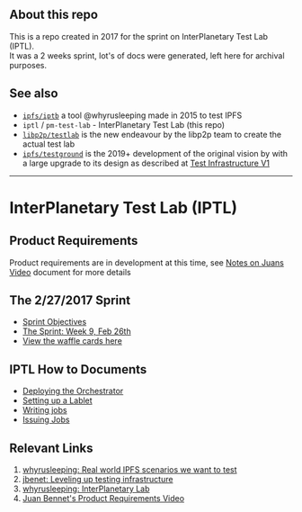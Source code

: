 ## About this repo 

This is a repo created in 2017 for the sprint on InterPlanetary Test Lab (IPTL).  
It was a 2 weeks sprint, lot's of docs were generated, left here for archival purposes.

## See also 

* [`ipfs/iptb`](https://github.com/ipfs/iptb) a tool @whyrusleeping made in 2015 to test IPFS
* `iptl` / `pm-test-lab` - InterPlanetary Test Lab (this repo)
* [`libp2p/testlab`](https://github.com/libp2p/testlab) is the new endeavour by the libp2p team to create the actual test lab
* [`ipfs/testground`](https://github.com/ipfs/testground) is the 2019+ development of the original vision by with a large upgrade to its design as described at [Test Infrastructure V1](https://docs.google.com/document/d/1jToUP0E0of0WSnLv7gdIEXXQgfscIaxq_aEbwCMPN28/edit#) 

----

#  InterPlanetary Test Lab (IPTL) 

## Product Requirements
Product requirements are in development at this time, see [Notes on Juans Video](/notes/sprint-objectives-2-27-2017.md) document for more details


## The 2/27/2017 Sprint

- [Sprint Objectives](https://github.com/ipfs/test-lab/blob/master/sprint-objectives-2-27-2017.md)
- [The Sprint: Week 9, Feb 26th](https://github.com/ipfs/pm/issues/354)
- [View the waffle cards here](https://waffle.io/ipfs/test-lab)

## IPTL How to Documents

- [Deploying the Orchestrator](/guides/deploying-the-orchestrator.md)
- [Setting up a Lablet](/guides/setting-up-lablet.md)
- [Writing jobs](/guides/writing-jobs.md)
- [Issuing Jobs](/guides/issuing-jobs.md)

## Relevant Links

1. [whyrusleeping: Real world IPFS scenarios we want to test](https://github.com/ipfs/notes/issues/211)
2. [jbenet: Leveling up testing infrastructure](https://github.com/ipfs/notes/issues/202)
3. [whyrusleeping: InterPlanetary Lab](https://github.com/ipfs/notes/issues/191)
4. [Juan Bennet's Product Requirements Video](https://www.youtube.com/watch?v=giQfhypeo7g)
